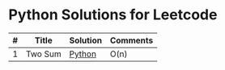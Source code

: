# Python Solutions for Leetcode

| # | Title                      | Solution                                                                                                    | Comments |
|---|----------------------------|-------------------------------------------------------------------------------------------------------------|----------|
| 1 | Two Sum                    | [Python](https://github.com/Yonghee9106/leetcode/blob/main/Python%20Solution/1_Two_Sum.py)                  | O(n)     |
